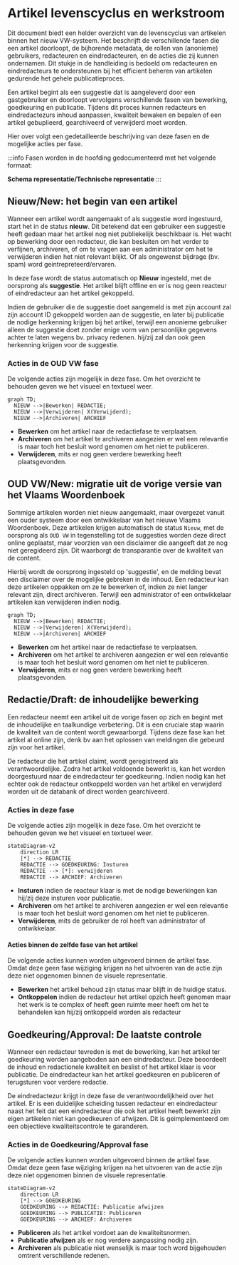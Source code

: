 # Artikel levenscyclus en werkstroom

Dit document biedt een helder overzicht van de levenscyclus van artikelen binnen het nieuw VW-systeem.
Het beschrijft de verschillende fasen die een artikel doorloopt, de bijhorende metadata, de rollen van (anonieme) gebruikers, redacteuren en eindredacteuren, en de acties die zij kunnen ondernamen.
Dit stukje in de handleiding is bedoeld om redacteuren en eindredacteurs te ondersteunen bij het efficient beheren van artikelen gedurende het gehele publicatieproces.

Een artikel begint als een suggestie dat is aangeleverd door een gastgebruiker en doorloopt vervolgens verschillende fasen van bewerking, goedkeuring en publicatie.
Tijdens dit proces kunnen redacteurs en eindredactezurs inhoud aanpassen, kwaliteit bewaken en bepalen of een artikel gebuplieerd, gearchiveerd of verwijderd moet worden.

Hier over volgt een gedetailleerde beschrijving van deze fasen en de mogelijke acties per fase.

:::info
Fasen worden in de hoofding gedocumenteerd met het volgende formaat:

**Schema representatie/Technische representatie**
:::

## Nieuw/New: het begin van een artikel

Wanneer een artikel wordt aangemaakt of als suggestie word ingestuurd, start het in de status **nieuw**. Dit betekend dat een gebruiker een suggestie heeft gedaan maar het artikel nog niet publiekelijk beschikbaar is.
Het wacht op bewerking door een redacteur, die kan besluiten om het verder te verfijnen, archiveren, of om te vragen aan een administrator om het te verwijderen indien het niet relevant blijkt.
Of als ongewenst bijdrage (bv. spam) word geintrepreteerd/ervaren.

In deze fase wordt de status automatisch op **Nieuw** ingesteld, met de oorsprong als **suggestie**.
Het artikel blijft offline en er is nog geen reacteur of eindredacteur aan het artikel gekoppeld.

Indien de gebruiker die de suggestie doet aangemeld is met zijn account zal zijn account ID gekoppeld worden aan de suggestie, en later bij publicatie de nodige herkenning krijgen bij het artikel,
terwijl een anonieme gebruiker alleen de suggestie doet zonder enige vorm van persoonlijke gegevens achter te laten wegens bv. privacy redenen. hij/zij zal dan ook geen herkenning krijgen voor de suggestie.

### Acties in de OUD VW fase

De volgende acties zijn mogelijk in deze fase. Om het overzicht te behouden geven we het visueel en textueel weer.

```mermaid
graph TD;
  NIEUW -->|Bewerken| REDACTIE;
  NIEUW -->|Verwijderen| X(Verwijderd);
  NIEUW -->|Archiveren| ARCHIEF
```

- **Bewerken** om het artikel naar de redactiefase te verplaatsen.
- **Archiveren** om het artikel te archiveren aangezien er wel een relevantie is maar toch het besluit word genomen om het niet te publiceren.
- **Verwijderen**, mits er nog geen verdere bewerking heeft plaatsgevonden.

## OUD VW/New: migratie uit de vorige versie van het Vlaams Woordenboek

Sommige artikelen worden niet nieuw aangemaakt, maar overgezet vanuit een ouder systeem door een ontwikkelaar van het nieuwe Vlaams Woordenboek.
Deze artikelen krijgen automatisch de status `Nieuw`, met de oorsprong als `OUD VW` in tegenstelling tot de suggesties worden deze direct online geplaatst,
maar voorzien van een disclaimer die aangeeft dat ze nog niet geregideerd zijn. Dit waarborgt de transparantie over de kwaliteit van de content.

Hierbij wordt de oorsprong ingesteld op 'suggestie', en de melding bevat een disclaimer over de mogelijke gebreken in de inhoud.
Een redacteur kan deze artikelen oppakken om ze te bewerken of, indien ze niet langer relevant zijn, direct archiveren. Terwijl een administrator of een ontwikkelaar artikelen kan verwijderen indien nodig.

```mermaid
graph TD;
  NIEUW -->|Bewerken| REDACTIE;
  NIEUW -->|Verwijderen| X(Verwijderd);
  NIEUW -->|Archiveren| ARCHIEF
```

- **Bewerken** om het artikel naar de redactiefase te verplaatsen.
- **Archiveren** om het artikel te archiveren aangezien er wel een relevantie is maar toch het besluit word genomen om het niet te publiceren.
- **Verwijderen**, mits er nog geen verdere bewerking heeft plaatsgevonden.

## Redactie/Draft: de inhoudelijke bewerking

Een redacteur neemt een artikel uit de vorige fasen op zich en begint met de inhoudelijke en taalkundige verbetering. Dit is een cruciale stap waarin de kwaliteit van de content wordt gewaarborgd.
Tijdens deze fase kan het artikel al online zijn, denk bv aan het oplossen van meldingen die gebeurd zijn voor het artikel.

De redacteur die het artikel claimt, wordt geregistreerd als verantwoordelijke.
Zodra het artikel voldoende bewerkt is, kan het worden doorgestuurd naar de eindredacteur ter goedkeuring.
Indien nodig kan het echter ook de redacteur ontkoppeld worden van het artikel en verwijderd worden uit de databank of direct worden gearchiveerd.

### Acties in deze fase

De volgende acties zijn mogelijk in deze fase. Om het overzicht te behouden geven we het visueel en textueel weer.

```mermaid
stateDiagram-v2
    direction LR
    [*] --> REDACTIE
    REDACTIE --> GOEDKEURING: Insturen
    REDACTIE --> [*]: verwijderen
    REDACTIE --> ARCHIEF: Archiveren
```

- **Insturen** indien de reacteur klaar is met de nodige bewerkingen kan hij/zij deze insturen voor publicatie.
- **Archiveren** om het artikel te archiveren aangezien er wel een relevantie is maar toch het besluit word genomen om het niet te publiceren.
- **Verwijderen**, mits de gebruiker de rol heeft van administrator of ontwikkelaar.

#### Acties binnen de zelfde fase van het artikel

De volgende acties kunnen worden uitgevoerd binnen de artikel fase. Omdat deze geen fase wijziging krijgen na het uitvoeren van de actie zijn deze niet opgenomen binnen de visuele representatie.

- **Bewerken** het artikel behoud zijn status maar blijft in de huidige status.
- **Ontkoppelen** indien de redacteur het artikel opzich heeft genomen maar het werk is te complex of heeft geen ruimte meer heeft om het te behandelen kan hij/zij ontkoppeld worden als redacteur

## Goedkeuring/Approval: De laatste controle 

Wanneer een redacteur tevreden is met de bewerking, kan het artikel ter goedkeuring worden aangeboden aan een eindredacteur. 
Deze beoordeelt de inhoud en redactionele kwaliteit en beslist of het artikel klaar is voor publicatie. De eindredacteur kan het artikel goedkeuren en publiceren of terugsturen voor verdere redactie. 

De eindredactezur krijgt in deze fase de verantwoordelijkheid over het artikel.
Er is een duidelijke scheiding tussen redacteur en eindredacteur naast het feit dat een eindredacteur die ook het artikel heeft bewerkt zijn eigen artikelen niet kan goedkeuren of afwijzen. 
Dit is geimplementeerd om een objectieve kwaliteitscontrole te garanderen. 

### Acties in de Goedkeuring/Approval fase 

De volgende acties kunnen worden uitgevoerd binnen de artikel fase. Omdat deze geen fase wijziging krijgen na het uitvoeren van de actie zijn deze niet opgenomen binnen de visuele representatie.

```mermaid
stateDiagram-v2
    direction LR
    [*] --> GOEDKEURING
    GOEDKEURING --> REDACTIE: Publicatie afwijzen
    GOEDKEURING --> PUBLICATIE: Publiceren 
    GOEDKEURING --> ARCHIEF: Archiveren
```

- **Publiceren** als het artikel vordoet aan de kwaliteitsnormen. 
- **Publicatie afwijzen** als er nog verdere aanpassing nodig zijn. 
- **Archiveren** als publicatie niet wenselijk is maar toch word bijgehouden omtrent verschillende redenen.